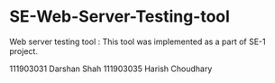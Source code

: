 # SE-Web-Server-Testing-tool

Web server testing tool :
  This tool was implemented as a part of SE-1 project.



111903031 Darshan Shah
111903035 Harish Choudhary
